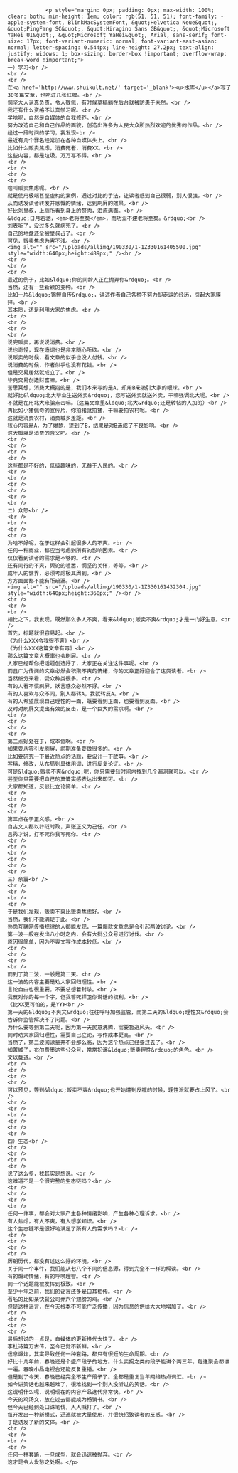 
				<p style="margin: 0px; padding: 0px; max-width: 100%; clear: both; min-height: 1em; color: rgb(51, 51, 51); font-family: -apple-system-font, BlinkMacSystemFont, &quot;Helvetica Neue&quot;, &quot;PingFang SC&quot;, &quot;Hiragino Sans GB&quot;, &quot;Microsoft YaHei UI&quot;, &quot;Microsoft YaHei&quot;, Arial, sans-serif; font-size: 17px; font-variant-numeric: normal; font-variant-east-asian: normal; letter-spacing: 0.544px; line-height: 27.2px; text-align: justify; widows: 1; box-sizing: border-box !important; overflow-wrap: break-word !important;">
	一）学习<br />
	<br />
	<br />
	在<a href='http://www.shuikult.net/' target='_blank'><u>水库</u></a>写了30多篇文章，也吃过几张红牌。<br />
	惘坚大人认真负责，令人敬佩，有时候草稿躺在后台就被防患于未然。<br />
	我还有什么资格不认真学习呢。<br />
	学啥呢，自然是自媒体的自我修养。<br />
	努力改造自己和自己作品的面貌，创造出许多为人民大众所热烈欢迎的优秀的作品。<br />
	经过一段时间的学习，我发现<br />
	最近有几个罪名经常加在各种自媒体头上。<br />
	比如什么贩卖焦虑，消费死者，消费XX。<br />
	这些内容，都是垃圾，万万写不得。<br />
	<br />
	<br />
	<br />
	<br />
	啥叫贩卖焦虑呢。<br />
	就是使用极端甚至虚构的案例，通过对比的手法，让读者感到自己很弱，别人很强。<br />
	从而诱发读者转发并感慨的情绪，达到刷屏的效果。<br />
	好比刘皇叔，上厕所看到身上的赘肉，泪流满面。<br />
	&ldquo;日月若驰，<em>老将至矣</em>，而功业不建老将至矣。&rdquo;<br />
	刘表听了，没过多久就病死了。<br />
	自己的地盘还全被皇叔占了。<br />
	可见，贩卖焦虑为害不浅。<br />
	<img alt="" src="/uploads/allimg/190330/1-1Z330161405500.jpg" style="width:640px;height:489px;" /><br />
	<br />
	<br />
	<br />
	最近的例子，比如&ldquo;你的同龄人正在抛弃你&rdquo;。<br />
	当然，还有一些新颖的变种。<br />
	比如一片&ldquo;锦鲤自传&rdquo;，详述作者自己各种不努力却走运的经历，引起大家膜拜。<br />
	其本质，还是利用大家的焦虑。<br />
	<br />
	<br />
	<br />
	<br />
	说完贩卖，再说说消费。<br />
	说也奇怪，现在造词也是非常随心所欲。<br />
	说贩卖的时候，看文章的似乎也没人付钱。<br />
	说消费的时候，作者似乎也没有花钱。<br />
	但是交易居然就成立了。<br />
	毕竟交易创造财富嘛。<br />
	苦思冥想，消费大概指的是，我们本来写的是A，却用B来吸引大家的眼球。<br />
	就好比&ldquo;北大毕业生送外卖&rdquo;，您写送外卖就送外卖，干嘛强调北大呢。<br />
	不就是在用北大来骗点击嘛。（这篇文章里&ldquo;北大&rdquo;还是转帖的人加的）<br />
	再比如小猪佩奇的宣传片，你拍猪就拍猪，干嘛要拍农村呢。<br />
	这就是消费农村，消费城乡差距。<br />
	核心内容是A，为了爆款，提到了B，结果是对B造成了不良影响。<br />
	这大概就是消费的含义吧。<br />
	<br />
	<br />
	<br />
	<br />
	这些都是不好的，低级趣味的，无益于人民的。<br />
	<br />
	<br />
	<br />
	<br />
	<br />
	<br />
	二）众怒<br />
	<br />
	<br />
	<br />
	<br />
	为啥不好呢，在于这样会引起很多人的不爽。<br />
	任何一种商业，都应当考虑到所有的影响因素。<br />
	仅仅看到读者的需求是不够的。<br />
	还有同行的不爽，舆论的喧嚣，惘坚的关怀，等等。<br />
	成年人的世界，必须考虑极其周到。<br />
	方方面面都不能有所疏漏。<br />
	<img alt="" src="/uploads/allimg/190330/1-1Z330161432304.jpg" style="width:640px;height:360px;" /><br />
	<br />
	<br />
	<br />
	相比之下，我发现，既然那么多人不爽，看来&ldquo;贩卖不爽&rdquo;才是一门好生意。<br />
	首先，标题就很容易起。<br />
	《为什么XXX令我很不爽》<br />
	《为什么XXX这篇文章有毒》<br />
	那么这篇文章大概率也会刷屏。<br />
	人家已经帮你把话题创造好了，大家正在关注这件事呢。<br />
	而且广为传阅的文章必然会积聚不爽的情绪，你的文章正好迎合了这类读者。<br />
	当然细分来看，受众种类很多。<br />
	有的人看不惯刷屏，妖言惑众必然不好。<br />
	有的人喜欢与众不同，别人都转A，我就转反A。<br />
	有的人希望展现自己理性的一面，既要看到正面，也要看到反面。<br />
	及时对刷屏文提出有效的反击，是一个巨大的需求啊。<br />
	<br />
	<br />
	<br />
	<br />
	第二点好处在于，成本低啊。<br />
	如果要从零引发刷屏，前期准备要做很多的。<br />
	比如要研究一下最近热点的话题，要设计一下故事。<br />
	写稿，修改，从布局到具体用词，进行反复论证。<br />
	可是&ldquo;贩卖不爽&rdquo;呢，你只需要短时间内找到几个漏洞就可以。<br />
	甚至你只需要把自己的真情实感表达出来即可。<br />
	大家都知道，反驳比立论简单。<br />
	<br />
	<br />
	<br />
	<br />
	第三点在于正义感。<br />
	自古文人都以针砭时政，声张正义为己任。<br />
	吕秀才说，打不死你我写死你。<br />
	<br />
	<br />
	<br />
	<br />
	<br />
	<br />
	三）余震<br />
	<br />
	<br />
	<br />
	<br />
	于是我们发现，贩卖不爽比贩卖焦虑好。<br />
	当然，我们不能满足于此。<br />
	熟悉互联网传播规律的人都能发现，一篇爆款文章总是会引起两波讨论。<br />
	第一波一般在发出八小时之内，会有大批公众号进行讨伐。<br />
	原因很简单，因为不爽文写作成本较低。<br />
	<br />
	<br />
	<br />
	<br />
	而到了第二波，一般是第二天。<br />
	这一波的内容主要是劝大家回归理性。<br />
	言论自由也很重要，不要总想着封杀。<br />
	我反对你的每一个字，但我誓死捍卫你说话的权利。<br />
	《比XX更可怕的，是YY》<br />
	第一天的&ldquo;不爽文&rdquo;往往呼吁加强监管，而第二天的&ldquo;理性文&rdquo;会告诉你监管解决不了问题。<br />
	为什么要等到第二天呢，因为第一天民意沸腾，需要暂避风头。<br />
	同时劝大家回归理性，需要自己立论，写作成本更高。<br />
	当然了，第二波阅读量并不会那么高，因为这个热点已经要过去了。<br />
	如菁城子，布尔费墨这些公众号，常常扮演&ldquo;贩卖理性&rdquo;的角色。<br />
	文以载道。<br />
	<br />
	<br />
	<br />
	<br />
	可以预见，等到&ldquo;贩卖不爽&rdquo;也开始遭到反噬的时候，理性派就要占上风了。<br />
	<br />
	<br />
	<br />
	<br />
	<br />
	<br />
	四）生态<br />
	<br />
	<br />
	<br />
	<br />
	说了这么多，我其实是想说。<br />
	这难道不是一个很完整的生态链吗？<br />
	<br />
	<br />
	<br />
	<br />
	任何一件事，都会对大家产生各种情绪影响，产生各种心理诉求。<br />
	有人焦虑，有人不爽，有人想学知识。<br />
	这个生态链不是很好地满足了所有人的需求吗？<br />
	<br />
	<br />
	<br />
	<br />
	历朝历代，都没有过这么好的环境。<br />
	关于同一个事件，我们能从七八个不同的信息源，得到完全不一样的解读。<br />
	有的煽动情绪，有的呼唤理智。<br />
	同一个话题能被发挥到极致。<br />
	至少十年之前，我们的谣言还多是口耳相传。<br />
	著名的比如某快餐公司养六个翅膀的鸡。<br />
	但是这种谣言，在今天根本不可能广泛传播，因为信息的供给大大地增加了。<br />
	<br />
	<br />
	<br />
	<br />
	最后想说的一点是，自媒体的更新换代太快了。<br />
	李杜诗篇万古传，至今已觉不新鲜。<br />
	信息爆炸，其实导致任何一种套路，都只有很短的生命周期。<br />
	好比十几年前，春晚还是个盛产段子的地方。什么卖拐之类的段子能讲个两三年，每逢聚会都讲一遍。春晚小品电视台还能反复重播。<br />
	但是到了今天，春晚已经完全不生产段子了。全都是重复当年网络热点词汇。<br />
	如今讲笑话也越来越难了，很难找到一个别人没听过的笑话。<br />
	这说明什么呢，说明现在的内容产品迭代非常快。<br />
	今天的鸡汤文，放在过去都能成为畅销书。<br />
	但今天已经到处口诛笔伐，人人喊打了。<br />
	每开发出一种新模式，迅速就被大量使用，并很快招致读者的反感。<br />
	于是诱发了新的文体。<br />
	<br />
	<br />
	<br />
	<br />
	任何一种套路，一旦成型，就会迅速被抛弃。<br />
	这才是令人发愁之处啊。</p>

          